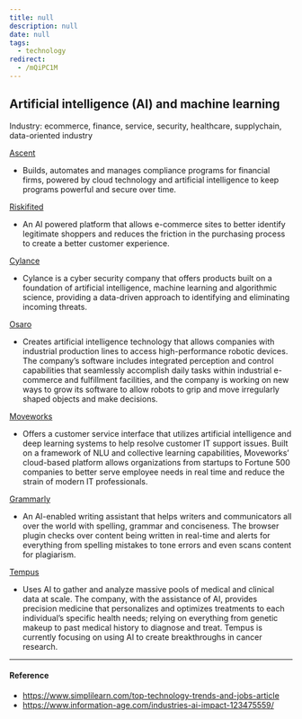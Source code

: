 ```yaml
---
title: null
description: null
date: null
tags:
  - technology
redirect:
  - /mQiPC1M
---
```


## Artificial intelligence (AI) and machine learning

Industry: ecommerce, finance, service, security, healthcare, supplychain, data-oriented industry

[Ascent](https://www.ascent.io)

- Builds, automates and manages compliance programs for financial firms, powered by cloud technology and artificial intelligence to keep programs powerful and secure over time.

[Riskifited](https://www.riskified.com)

- An AI powered platform that allows e-commerce sites to better identify legitimate shoppers and reduces the friction in the purchasing process to create a better customer experience.

[Cylance](http://cylance.com/us/)

- Cylance is a cyber security company that offers products built on a foundation of artificial intelligence, machine learning and algorithmic science, providing a data-driven approach to identifying and eliminating incoming threats.

[Osaro](https://osaro.com/product)

- Creates artificial intelligence technology that allows companies with industrial production lines to access high-performance robotic devices. The company’s software includes integrated perception and control capabilities that seamlessly accomplish daily tasks within industrial e-commerce and fulfillment facilities, and the company is working on new ways to grow its software to allow robots to grip and move irregularly shaped objects and make decisions.

[Moveworks](https://www.moveworks.com/)

- Offers a customer service interface that utilizes artificial intelligence and deep learning systems to help resolve customer IT support issues. Built on a framework of NLU and collective learning capabilities, Moveworks’ cloud-based platform allows organizations from startups to Fortune 500 companies to better serve employee needs in real time and reduce the strain of modern IT professionals.

[Grammarly](https://www.builtinsf.com/company/grammarly)

- An AI-enabled writing assistant that helps writers and communicators all over the world with spelling, grammar and conciseness. The browser plugin checks over content being written in real-time and alerts for everything from spelling mistakes to tone errors and even scans content for plagiarism.

[Tempus](https://www.tempus.com)

- Uses AI to gather and analyze massive pools of medical and clinical data at scale. The company, with the assistance of AI, provides precision medicine that personalizes and optimizes treatments to each individual’s specific health needs; relying on everything from genetic makeup to past medical history to diagnose and treat. Tempus is currently focusing on using AI to create breakthroughs in cancer research.

---

#### Reference

- https://www.simplilearn.com/top-technology-trends-and-jobs-article
- https://www.information-age.com/industries-ai-impact-123475559/
